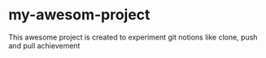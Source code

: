 # my-awesom-project

This awesome project is created to experiment git notions like clone, push and pull
achievement
